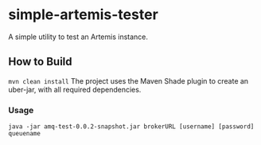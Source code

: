 # simple-artemis-tester
A simple utility to test an Artemis instance.

## How to Build
`mvn clean install`
The project uses the Maven Shade plugin to create an uber-jar, with all required dependencies.

### Usage
`java -jar amq-test-0.0.2-snapshot.jar brokerURL [username] [password] queuename`
